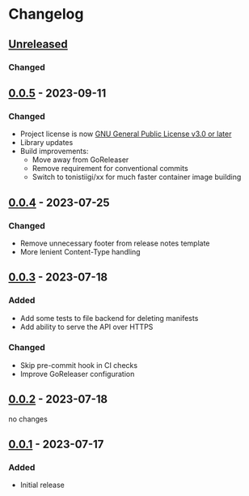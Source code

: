 # Changelog

## [Unreleased]

### Changed

## [0.0.5] - 2023-09-11

### Changed

- Project license is now [GNU General Public License v3.0 or later](https://spdx.org/licenses/GPL-3.0-or-later.html)
- Library updates
- Build improvements:
  - Move away from GoReleaser
  - Remove requirement for conventional commits
  - Switch to tonistiigi/xx for much faster container image building

## [0.0.4] - 2023-07-25

### Changed

- Remove unnecessary footer from release notes template
- More lenient Content-Type handling


## [0.0.3] - 2023-07-18

### Added

- Add some tests to file backend for deleting manifests
- Add ability to serve the API over HTTPS

### Changed

- Skip pre-commit hook in CI checks
- Improve GoReleaser configuration

## [0.0.2] - 2023-07-18

no changes

## [0.0.1] - 2023-07-17

### Added

- Initial release

[unreleased]: https://github.com/makkes/garage/compare/v0.0.4...HEAD
[0.0.5]: https://github.com/makkes/garage/compare/v0.0.4...v0.0.5
[0.0.4]: https://github.com/makkes/garage/compare/v0.0.3...v0.0.4
[0.0.3]: https://github.com/makkes/garage/compare/v0.0.2...v0.0.3
[0.0.2]: https://github.com/makkes/garage/compare/v0.0.1...v0.0.2
[0.0.1]: https://github.com/makkes/garage/releases/tag/v0.0.1
